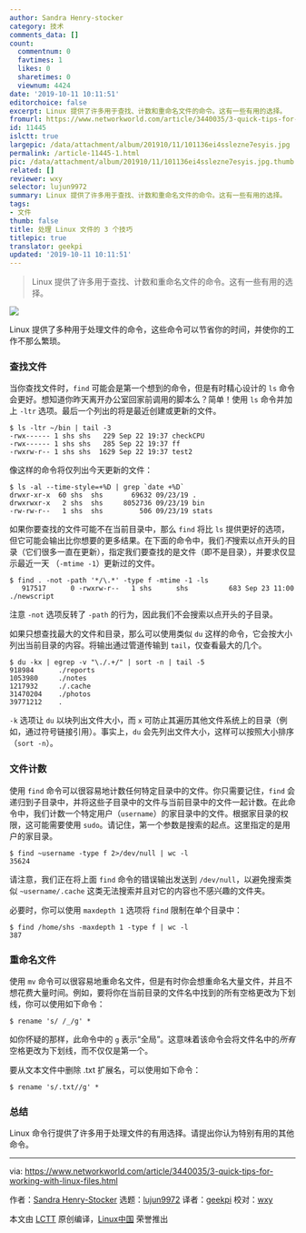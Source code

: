 ```yaml
---
author: Sandra Henry-stocker
category: 技术
comments_data: []
count:
  commentnum: 0
  favtimes: 1
  likes: 0
  sharetimes: 0
  viewnum: 4424
date: '2019-10-11 10:11:51'
editorchoice: false
excerpt: Linux 提供了许多用于查找、计数和重命名文件的命令。这有一些有用的选择。
fromurl: https://www.networkworld.com/article/3440035/3-quick-tips-for-working-with-linux-files.html
id: 11445
islctt: true
largepic: /data/attachment/album/201910/11/101136ei4sslezne7esyis.jpg
permalink: /article-11445-1.html
pic: /data/attachment/album/201910/11/101136ei4sslezne7esyis.jpg.thumb.jpg
related: []
reviewer: wxy
selector: lujun9972
summary: Linux 提供了许多用于查找、计数和重命名文件的命令。这有一些有用的选择。
tags:
- 文件
thumb: false
title: 处理 Linux 文件的 3 个技巧
titlepic: true
translator: geekpi
updated: '2019-10-11 10:11:51'
---
```



> 
> Linux 提供了许多用于查找、计数和重命名文件的命令。这有一些有用的选择。
> 
> 
> 


![](/data/attachment/album/201910/11/101136ei4sslezne7esyis.jpg)


Linux 提供了多种用于处理文件的命令，这些命令可以节省你的时间，并使你的工作不那么繁琐。


### 查找文件


当你查找文件时，`find` 可能会是第一个想到的命令，但是有时精心设计的 `ls` 命令会更好。想知道你昨天离开办公室回家前调用的脚本么？简单！使用 `ls` 命令并加上 `-ltr` 选项。最后一个列出的将是最近创建或更新的文件。



```
$ ls -ltr ~/bin | tail -3
-rwx------ 1 shs shs   229 Sep 22 19:37 checkCPU
-rwx------ 1 shs shs   285 Sep 22 19:37 ff
-rwxrw-r-- 1 shs shs  1629 Sep 22 19:37 test2
```

像这样的命令将仅列出今天更新的文件：



```
$ ls -al --time-style=+%D | grep `date +%D`
drwxr-xr-x  60 shs  shs       69632 09/23/19 .
drwxrwxr-x   2 shs  shs     8052736 09/23/19 bin
-rw-rw-r--   1 shs  shs         506 09/23/19 stats
```

如果你要查找的文件可能不在当前目录中，那么 `find` 将比 `ls` 提供更好的选项，但它可能会输出比你想要的更多结果。在下面的命令中，我们*不*搜索以点开头的目录（它们很多一直在更新），指定我们要查找的是文件（即不是目录），并要求仅显示最近一天 （`-mtime -1`）更新过的文件。



```
$ find . -not -path '*/\.*' -type f -mtime -1 -ls
   917517      0 -rwxrw-r--   1 shs      shs          683 Sep 23 11:00 ./newscript
```

注意 `-not` 选项反转了 `-path` 的行为，因此我们不会搜索以点开头的子目录。


如果只想查找最大的文件和目录，那么可以使用类似 `du` 这样的命令，它会按大小列出当前目录的内容。将输出通过管道传输到 `tail`，仅查看最大的几个。



```
$ du -kx | egrep -v "\./.+/" | sort -n | tail -5
918984      ./reports
1053980     ./notes
1217932     ./.cache
31470204    ./photos
39771212    .
```

`-k` 选项让 `du` 以块列出文件大小，而 `x` 可防止其遍历其他文件系统上的目录（例如，通过符号链接引用）。事实上，`du` 会先列出文件大小，这样可以按照大小排序（`sort -n`）。


### 文件计数


使用 `find` 命令可以很容易地计数任何特定目录中的文件。你只需要记住，`find` 会递归到子目录中，并将这些子目录中的文件与当前目录中的文件一起计数。在此命令中，我们计数一个特定用户（`username`）的家目录中的文件。根据家目录的权限，这可能需要使用 `sudo`。请记住，第一个参数是搜索的起点。这里指定的是用户的家目录。



```
$ find ~username -type f 2>/dev/null | wc -l
35624
```

请注意，我们正在将上面 `find` 命令的错误输出发送到 `/dev/null`，以避免搜索类似 `~username/.cache` 这类无法搜索并且对它的内容也不感兴趣的文件夹。


必要时，你可以使用 `maxdepth 1` 选项将 `find` 限制在单个目录中：



```
$ find /home/shs -maxdepth 1 -type f | wc -l
387
```

### 重命名文件


使用 `mv` 命令可以很容易地重命名文件，但是有时你会想重命名大量文件，并且不想花费大量时间。例如，要将你在当前目录的文件名中找到的所有空格更改为下划线，你可以使用如下命令：



```
$ rename 's/ /_/g' *
```

如你怀疑的那样，此命令中的 `g` 表示“全局”。这意味着该命令会将文件名中的*所有*空格更改为下划线，而不仅仅是第一个。


要从文本文件中删除 .txt 扩展名，可以使用如下命令：



```
$ rename 's/.txt//g' *
```

### 总结


Linux 命令行提供了许多用于处理文件的有用选择。请提出你认为特别有用的其他命令。




---


via: <https://www.networkworld.com/article/3440035/3-quick-tips-for-working-with-linux-files.html>


作者：[Sandra Henry-Stocker](https://www.networkworld.com/author/Sandra-Henry_Stocker/) 选题：[lujun9972](https://github.com/lujun9972) 译者：[geekpi](https://github.com/geekpi) 校对：[wxy](https://github.com/wxy)


本文由 [LCTT](https://github.com/LCTT/TranslateProject) 原创编译，[Linux中国](https://linux.cn/) 荣誉推出